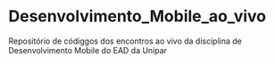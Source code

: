 # Desenvolvimento_Mobile_ao_vivo
Repositório de códiggos dos encontros ao vivo da disciplina de Desenvolvimento Mobile do EAD da Unipar
